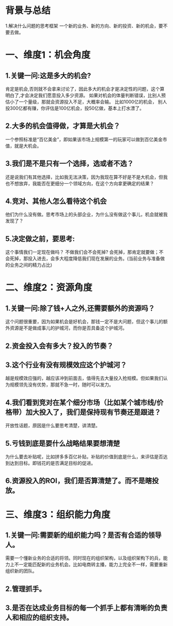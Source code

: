 # 背景与总结
1.解决什么问题的思考框架
一个新的业务、新的方向、新的投资、新的机会，要不要去做。

# 一、维度1：机会角度
## 1.关键一问:这是多大的机会?
肯定是机会,否则就不会拿来讨论了，因此多大的机会才是决定性的问题，这个算明白了,才会决定我们愿意投入多少资源。
如果对机会的体量判断错误，比别人预估小了一个量级，那就会资源投入不足，大概率会输。
比如1000亿的机会， 别人投300亿都有赚，你评估是100亿机会，投50亿做，基本上打水漂了。

## 2.大多的机会值得做，才算是大机会？
一个参照标准是“百亿美金”，即如果该市场上规模第一的玩家可以做到百亿美金市值，就是大机会。

## 3.我们是不是只有一个选择，选或者不选？
还是说我们有其他选择，比如我无法决策，因为我现在算不好是不是大机会，但我也不想放弃，我能否在更细分一个领域方向，在这个方向拿更确定的结果？

## 4.竞对、其他人怎么看待这个机会
他们为什么没有做。思考市场上的头部企业，为什么没有做这个事儿，机会就被我发现了？

## 5.决定做之前，要思考:
这个事情我们一定现在做吗？
不做我们会不会死掉? 会死掉，那肯定就要做；不会死掉，那投入进去，会多大程度降低我们现在发展的业务。(当前业务与准备做的业务之间的精力占比)

# 二、维度2：资源角度
## 1.关键一问:除了钱+人之外,还需要额外的资源吗？
这个问题很重要，因为如果机会是好机会，那钱一定不是大问题，但这个事儿的额外资源是不是做成事儿的护城河，而你是否具备这个护城河。

## 2.资金投入会有多大？投入的节奏？

## 3.这个行业有没有规模效应这个护城河？
越是规模效应强的，越应该冲到前面去，值得先去大量投入抢规模。但如果我们认为规模领先没有优势，那就不急一时，随时可以发力。

## 4.我们看到竞对在某个细分市场（比如某个城市线/价格带）加大投入了，我们是保持现有节奏还是跟进？
开放性话题，原因是什么要思考清楚，讲清楚。

## 5.亏钱到底是要什么战略结果要想清楚
为什么要去补贴呢，比如拼多多百亿补贴，补贴的价值到底是什么，来评估是否达到达到目标。即钱花的是否满足目标的促进。

## 6.资源投入的ROI，我们是否算清楚了。而不是瞎投放。

# 三、维度3：组织能力角度
## 1.关键一问:需要新的组织能力吗？是否有合适的领导人。
需要一个懂新业务的合适的将领。同时现在的组织架构，以及组织架构下的兵，能力上不一定能匹配新的业务机会。比如电商转主播，能力上完全不一样，需要重新组织新的团队。
## 2.管理抓手。
## 3.是否在达成业务目标的每一个抓手上都有清晰的负责人和相应的组织支持。

